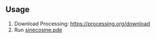 ## Usage
1. Download Processing: https://processing.org/download
2. Run [sinecosine.pde](https://github.com/Timothy248/co-sine/blob/main/sinecosine.pde)
